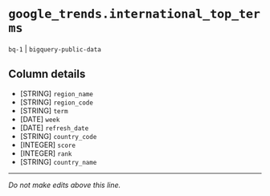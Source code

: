 # `google_trends.international_top_terms`
`bq-1` | `bigquery-public-data`

## Column details
* [STRING]    `region_name`
* [STRING]    `region_code`
* [STRING]    `term`
* [DATE]      `week`
* [DATE]      `refresh_date`
* [STRING]    `country_code`
* [INTEGER]   `score`
* [INTEGER]   `rank`
* [STRING]    `country_name`

-------------------------------------------------------------------------------
*Do not make edits above this line.*
